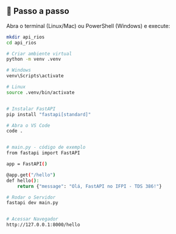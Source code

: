 ## 🚀 Passo a passo

Abra o terminal (Linux/Mac) ou PowerShell (Windows) e execute:

```bash
mkdir api_rios
cd api_rios

# Criar ambiente virtual
python -m venv .venv

# Windows
venv\Scripts\activate

# Linux
source .venv/bin/activate


# Instalar FastAPI
pip install "fastapi[standard]"

# Abra o VS Code
code .


# main.py - código de exemplo
from fastapi import FastAPI

app = FastAPI()

@app.get("/hello")
def hello():
    return {"message": "Olá, FastAPI no IFPI - TDS 386!"}

# Rodar o Servidor
fastapi dev main.py


# Acessar Navegador
http://127.0.0.1:8000/hello

